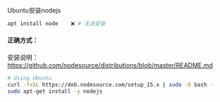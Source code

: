 Ubuntu安装nodejs

```sh
apt install node	❌ # 无法安装
```

#### 正确方式：

安装说明：https://github.com/nodesource/distributions/blob/master/README.md

```sh
# Using Ubuntu
curl -fsSL https://deb.nodesource.com/setup_15.x | sudo -E bash -
sudo apt-get install -y nodejs
```



